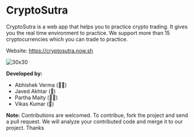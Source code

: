 # CryptoSutra
CryptoSutra is a web app that helps you to practice crypto trading. 
It gives you the real time environment to practice.
We support more than 15 cryptocurrencies which you can trade to practice.

Website: https://cryptosutra.now.sh

![30x30](https://github.com/w3Abhishek/CryptoSutra/raw/main/assets/CRYPTO%20SUTRA.png)

**Developed by:**
- Abhishek Verma (👨‍💻)
- Javed Akhtar (🎨)
- Partha Maity (👨‍💻)
- Vikas Kumar (🎨)

**Note:** Contributions are welcomed. To contribue, fork the project and send a pull request. We will analyze your contributed code and merge it to our project. Thanks
